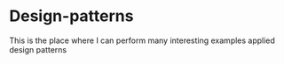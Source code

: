 # Design-patterns
This is the place where I can perform many interesting examples applied design patterns
